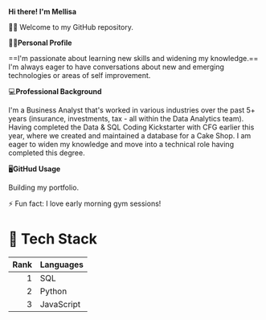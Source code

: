 **Hi there! I'm Mellisa**

🙋‍♀️ Welcome to my GitHub repository. 

🧘‍♀️**Personal Profile**

==I'm passionate about learning new skills and widening my knowledge.== I'm always eager to have conversations about new and emerging technologies or areas of self improvement. 

💻**Professional Background**

I'm a Business Analyst that's worked in various industries over the past 5+ years (insurance, investments, tax - all within the Data Analytics team). Having completed the Data & SQL Coding Kickstarter with CFG earlier this year, where we created and maintained a database for a Cake Shop. I am eager to widen my knowledge and move into a technical role having completed this degree. 

🖥️**GitHud Usage**

Building my portfolio.

⚡ Fun fact: I love early morning gym sessions!

# 🧮 Tech Stack

| Rank | Languages |
|-----:|-----------|
|     1| SQL       |
|     2| Python    |
|     3| JavaScript|

<!---
mellisazulu/mellisazulu is a ✨ special ✨ repository because its `README.md` (this file) appears on your GitHub profile.
You can click the Preview link to take a look at your changes.
--->
